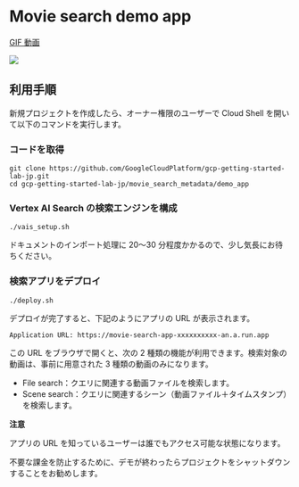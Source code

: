 # Movie search demo app

[GIF 動画](https://github.com/GoogleCloudPlatform/gcp-getting-started-lab-jp/blob/master/movie_search_metadata/demo_app/docs/images/movie_search_demo.gif)

![](https://github.com/GoogleCloudPlatform/gcp-getting-started-lab-jp/blob/master/movie_search_metadata/demo_app/docs/images/movie_search_demo.gif)

## 利用手順

新規プロジェクトを作成したら、オーナー権限のユーザーで Cloud Shell を開いて以下のコマンドを実行します。

### コードを取得

```
git clone https://github.com/GoogleCloudPlatform/gcp-getting-started-lab-jp.git
cd gcp-getting-started-lab-jp/movie_search_metadata/demo_app
```

### Vertex AI Search の検索エンジンを構成

```
./vais_setup.sh
```

ドキュメントのインポート処理に 20〜30 分程度かかるので、少し気長にお待ちください。

### 検索アプリをデプロイ

```
./deploy.sh
```

デプロイが完了すると、下記のようにアプリの URL が表示されます。

```
Application URL: https://movie-search-app-xxxxxxxxxx-an.a.run.app
```

この URL をブラウザで開くと、次の 2 種類の機能が利用できます。検索対象の動画は、事前に用意された 3 種類の動画のみになります。

- File search：クエリに関連する動画ファイルを検索します。
- Scene search：クエリに関連するシーン（動画ファイル＋タイムスタンプ）を検索します。


**注意**

アプリの URL を知っているユーザーは誰でもアクセス可能な状態になります。

不要な課金を防止するために、デモが終わったらプロジェクトをシャットダウンすることをお勧めします。
